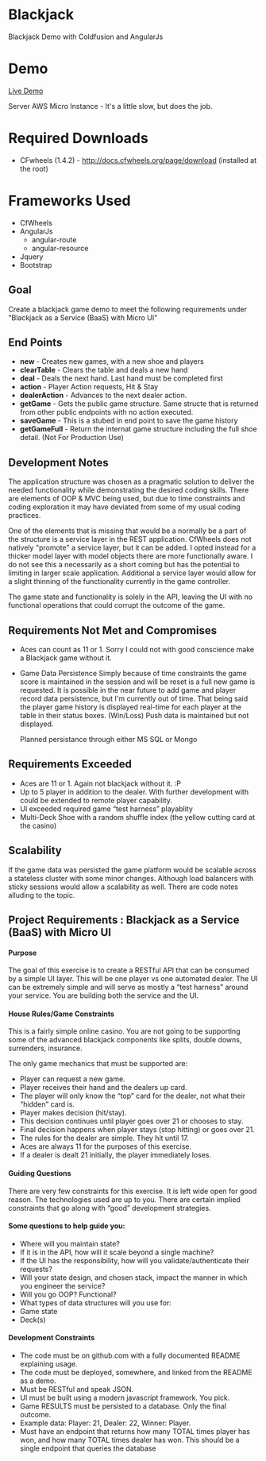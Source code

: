 # Blackjack
Blackjack Demo with Coldfusion and AngularJs

# Demo
[Live Demo](http://ec2-52-3-254-64.compute-1.amazonaws.com/app/)

Server AWS Micro Instance - It's a little slow, but does the job.


# Required Downloads
- CFwheels (1.4.2) - http://docs.cfwheels.org/page/download (installed at the root)

# Frameworks Used
- CfWheels
- AngularJs
	- angular-route
    - angular-resource
- Jquery
- Bootstrap


## Goal
Create a blackjack game demo to meet the following requirements under "Blackjack as a Service (BaaS) with Micro UI"

## End Points
- **new** - Creates new games, with a new shoe and players
- **clearTable** - Clears the table and deals a new hand
- **deal** - Deals the next hand. Last hand must be completed first
- **action** - Player Action requests, Hit & Stay
- **dealerAction** - Advances to the next dealer action.
- **getGame** - Gets the public game structure. Same structe that is returned from other public endpoints with no action executed.
- **saveGame** - This is a stubed in end point to save the game history
- **getGameFull** - Return the internat game structure including the full shoe detail. (Not For Production Use)

## Development Notes
The application structure was chosen as a pragmatic solution to deliver the needed functionality while demonstrating the desired coding skills. There are elements of OOP & MVC being used, but due to time constraints and coding exploration it may have deviated from some of my usual coding practices.

One of the elements that is missing that would be a normally be a part of the structure is a service layer in the REST application. CfWheels does not natively "promote" a service layer, but it can be added. I opted instead for a thicker model layer with model objects there are more functionally aware. I do not see this a necessarily as a short coming but has the potential to limiting in larger scale application. Additional a service layer would allow for a slight thinning of the functionality currently in the game controller.

The game state and functionality is solely in the API, leaving the UI with no functional operations that could corrupt the outcome of the game.

## Requirements Not Met and Compromises
- Aces can count as 11 or 1. Sorry I could not with good conscience make a Blackjack game without it.
- Game Data Persistence
	Simply because of time constraints the game score is maintained in the session and will be reset is a full new game is requested. It is possible in the near future to add game and player record data persistence, but I'm currently out of time. That being said the player game history is displayed real-time for each player at the table in their status boxes. (Win/Loss) Push data is maintained but not displayed.
    
    Planned persistance through either MS SQL or Mongo

## Requirements Exceeded
- Aces are 11 or 1. Again not blackjack without it. :P
- Up to 5 player in addition to the dealer. With further development with could be extended to remote player capability.
- UI exceeded required game “test harness” playablity
- Multi-Deck Shoe with a random shuffle index (the yellow cutting card at the casino)

## Scalability 
If the game data was persisted the game platform would be scalable across a stateless cluster with some minor changes. Although load balancers with sticky sessions would allow a scalability as well. There are code notes alluding to the topic.



## Project Requirements : Blackjack as a Service (BaaS) with Micro UI

#### Purpose
The goal of this exercise is to create a RESTful API that can be consumed by a simple UI layer. This will be one player vs one automated dealer. The UI can be extremely simple and will serve as mostly a “test harness” around your service. You are building both the service and the UI.

#### House Rules/Game Constraints
This is a fairly simple online casino. You are not going to be supporting some of the advanced blackjack components like splits, double downs, surrenders, insurance. 

The only game mechanics that must be supported are:
- Player can request a new game.
- Player receives their hand and the dealers up card.
- The player will only know the “top” card for the dealer, not what their “hidden” card is.
- Player makes decision (hit/stay).
- This decision continues until player goes over 21 or chooses to stay.
- Final decision happens when player stays (stop hitting) or goes over 21.
- The rules for the dealer are simple. They hit until 17. 
- Aces are always 11 for the purposes of this exercise.
- If a dealer is dealt 21 initially, the player immediately loses.

#### Guiding Questions
There are very few constraints for this exercise. It is left wide open for good reason. The technologies used are up to you. There are certain implied constraints that go along with “good” development strategies. 

#### Some questions to help guide you:
- Where will you maintain state? 
- If it is in the API, how will it scale beyond a single machine?
- If the UI has the responsibility, how will you validate/authenticate their requests?
- Will your state design, and chosen stack, impact the manner in which you engineer the service?
- Will you go OOP? Functional? 
- What types of data structures will you use for:
- Game state
- Deck(s)

#### Development Constraints
- The code must be on github.com with a fully documented README explaining usage.
- The code must be deployed, somewhere, and linked from the README as a demo.
- Must be RESTful and speak JSON.
- UI must be built using a modern javascript framework. You pick.
- Game RESULTS must be persisted to a database. Only the final outcome. 
- Example data: Player: 21, Dealer: 22, Winner: Player.
- Must have an endpoint that returns how many TOTAL times player has won, and how many TOTAL times dealer has won. This should be a single endpoint that queries the database